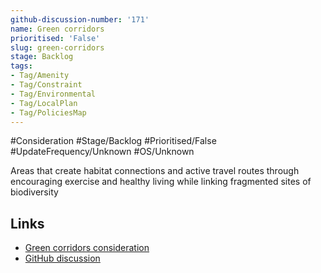 ```yaml
---
github-discussion-number: '171'
name: Green corridors
prioritised: 'False'
slug: green-corridors
stage: Backlog
tags:
- Tag/Amenity
- Tag/Constraint
- Tag/Environmental
- Tag/LocalPlan
- Tag/PoliciesMap
---
```


#Consideration #Stage/Backlog #Prioritised/False #UpdateFrequency/Unknown #OS/Unknown

Areas that create habitat connections and active travel routes through encouraging exercise and healthy living while linking fragmented sites of biodiversity

## Links

* [Green corridors consideration](https://design.planning.data.gov.uk/planning-consideration/green-corridors)
* [GitHub discussion](https://github.com/digital-land/data-standards-backlog/discussions/171)